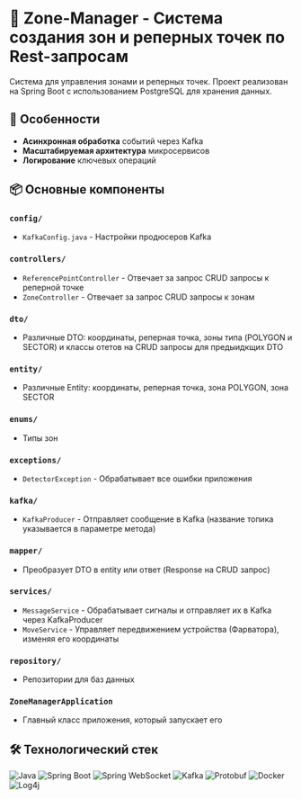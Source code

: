 # 📡 Zone-Manager - Система создания зон и реперных точек по Rest-запросам

Система для управления зонами и реперных точек. Проект реализован на Spring Boot с использованием PostgreSQL для хранения данных.

## 🌟 Особенности
- **Асинхронная обработка** событий через Kafka
- **Масштабируемая архитектура** микросервисов
- **Логирование** ключевых операций

## 📦 Основные компоненты

### `config/`
- `KafkaConfig.java` - Настройки продюсеров Kafka

### `controllers/`
- `ReferencePointController` - Отвечает за запрос CRUD запросы к реперной точке
- `ZoneController` - Отвечает за запрос CRUD запросы к зонам

### `dto/`
- Различные DTO: координаты, реперная точка, зоны типа (POLYGON и SECTOR) и классы отетов на CRUD запросы для предыидкщих DTO

### `entity/`
- Различные Entity: координаты, реперная точка, зона POLYGON, зона SECTOR

### `enums/`
- Типы зон

### `exceptions/`
- `DetectorException` - Обрабатывает все ошибки приложения

### `kafka/`
- `KafkaProducer` - Отправляет сообщение в Kafka (название топика указывается в параметре метода)

### `mapper/`
- Преобразует DTO в entity или ответ (Response на CRUD запрос)

### `services/`
- `MessageService` - Обрабатывает сигналы и отправляет их в Kafka через KafkaProducer
- `MoveService` - Управляет передвижением устройства (Фарватора), изменяя его координаты

### `repository/`
- Репозитории для баз данных

### `ZoneManagerApplication`
- Главный класс приложения, который запускает его

## 🛠️ Технологический стек
<div align="left">
  <img src="https://img.shields.io/badge/Java-ED8B00?style=for-the-badge&logo=openjdk&logoColor=white" alt="Java">
  <img src="https://img.shields.io/badge/Spring_Boot-6DB33F?style=for-the-badge&logo=springboot&logoColor=white" alt="Spring Boot">
  <img src="https://img.shields.io/badge/Spring_WebSocket-6DB33F?style=for-the-badge&logo=spring&logoColor=white" alt="Spring WebSocket">
  <img src="https://img.shields.io/badge/Apache_Kafka-231F20?style=for-the-badge&logo=apachekafka&logoColor=white" alt="Kafka">
  <img src="https://img.shields.io/badge/Protocol_Buffers-3178C6?style=for-the-badge&logo=protobuf&logoColor=white" alt="Protobuf">
  <img src="https://img.shields.io/badge/Docker-2496ED?style=for-the-badge&logo=docker&logoColor=white" alt="Docker">
  <img src="https://img.shields.io/badge/Log4j-1F1F1F?style=for-the-badge&logo=apache&logoColor=white" alt="Log4j">
</div>
